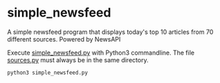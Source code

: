 # simple_newsfeed
A simple newsfeed program that displays today's top 10 articles from 70 different sources. Powered by NewsAPI

Execute [simple_newsfeed.py](simple_newsfeed.py) with Python3 commandline. The file [sources.py](sources.py)  must always be in the same directory.

```python3 simple_newsfeed.py```
